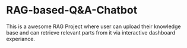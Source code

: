 # RAG-based-Q&A-Chatbot
This is a awesome RAG Project where user can upload their knowledge base and can retrieve relevant parts from it via interactive dashboard experiance.
